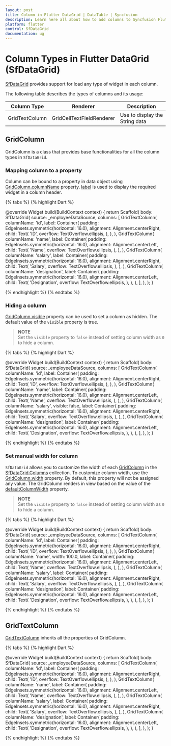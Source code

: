 ```yaml
---
layout: post
title: Column in Flutter DataGrid | DataTable | Syncfusion
description: Learn here all about how to add columns to Syncfusion Flutter DataGrid (SfDataGrid) control and more.
platform: flutter
control: SfDataGrid
documentation: ug
---
```


# Column Types in Flutter DataGrid (SfDataGrid)

[SfDataGrid](https://pub.dev/documentation/syncfusion_flutter_datagrid/latest/datagrid/SfDataGrid-class.html) provides support for load any type of widget in each column.

The following table describes the types of columns and its usage:

| Column Type           | Renderer                        | Description                            |
|-----------------------|---------------------------------|----------------------------------------|
| GridTextColumn        | GridCellTextFieldRenderer       | Use to display the String data         |

## GridColumn

GridColumn is a class that provides base functionalities for all the column types in `SfDataGrid`.

### Mapping column to a property

Column can be bound to a property in data object using [GridColumn.columnName](https://pub.dev/documentation/syncfusion_flutter_datagrid/latest/datagrid/GridColumn/mappingName.html) property. [label](https://pub.dev/documentation/syncfusion_flutter_datagrid/latest/datagrid/GridColumn/headerText.html) is used to display the required widget in a column header. 

{% tabs %}
{% highlight Dart %} 
 
@override
Widget build(BuildContext context) {
  return Scaffold(
    body: SfDataGrid(
      source: _employeeDataSource,
      columns: <GridColumn>[
        GridTextColumn(
          columnName: 'id',
          label: Container(
            padding: EdgeInsets.symmetric(horizontal: 16.0),
            alignment: Alignment.centerRight,
            child: Text(
              'ID',
              overflow: TextOverflow.ellipsis,
            ),
          ),
        ),
        GridTextColumn(
          columnName: 'name',
          label: Container(
            padding: EdgeInsets.symmetric(horizontal: 16.0),
            alignment: Alignment.centerLeft,
            child: Text(
              'Name',
              overflow: TextOverflow.ellipsis,
            ),
          ),
        ),
        GridTextColumn(
          columnName: 'salary',
          label: Container(
            padding: EdgeInsets.symmetric(horizontal: 16.0),
            alignment: Alignment.centerRight,
            child: Text(
              'Salary',
              overflow: TextOverflow.ellipsis,
            ),
          ),
        ),
        GridTextColumn(
          columnName: 'designation',
          label: Container(
            padding: EdgeInsets.symmetric(horizontal: 16.0),
            alignment: Alignment.centerLeft,
            child: Text(
              'Designation',
              overflow: TextOverflow.ellipsis,
            ),
          ),
        ),
      ],
    ),
  );
}

{% endhighlight %}
{% endtabs %}

### Hiding a column

[GridColumn.visible](https://pub.dev/documentation/syncfusion_flutter_datagrid/latest/datagrid/GridColumn/visible.html) property can be used to set a column as hidden. The default value of the `visible` property is true.

>**NOTE**  
   Set the `visible` property to `false` instead of setting column width as `0` to hide a column.

{% tabs %}
{% highlight Dart %} 
 
@override
Widget build(BuildContext context) {
  return Scaffold(
    body: SfDataGrid(
      source: _employeeDataSource,
      columns: <GridColumn>[
        GridTextColumn(
          columnName: 'id',
          label: Container(
            padding: EdgeInsets.symmetric(horizontal: 16.0),
            alignment: Alignment.centerRight,
            child: Text(
              'ID',
              overflow: TextOverflow.ellipsis,
            ),
          ),
        ),
        GridTextColumn(
          columnName: 'name',
          label: Container(
            padding: EdgeInsets.symmetric(horizontal: 16.0),
            alignment: Alignment.centerLeft,
            child: Text(
              'Name',
              overflow: TextOverflow.ellipsis,
            ),
          ),
        ),
        GridTextColumn(
          columnName: 'salary',
          visible: false,
          label: Container(
            padding: EdgeInsets.symmetric(horizontal: 16.0),
            alignment: Alignment.centerRight,
            child: Text(
              'Salary',
              overflow: TextOverflow.ellipsis,
            ),
          ),
        ),
        GridTextColumn(
          columnName: 'designation',
          label: Container(
            padding: EdgeInsets.symmetric(horizontal: 16.0),
            alignment: Alignment.centerLeft,
            child: Text(
              'Designation',
              overflow: TextOverflow.ellipsis,
            ),
          ),
        ),
      ],
    ),
  );
}

{% endhighlight %}
{% endtabs %}

### Set manual width for column

`SfDataGrid` allows you to customize the width of each [GridColumn](https://pub.dev/documentation/syncfusion_flutter_datagrid/latest/datagrid/GridColumn-class.html) in the [SfDataGrid.Columns](https://pub.dev/documentation/syncfusion_flutter_datagrid/latest/datagrid/SfDataGrid/columns.html) collection. To customize column width, use the [GridColumn.width](https://pub.dev/documentation/syncfusion_flutter_datagrid/latest/datagrid/GridColumn/width.html) property. By default, this property will not be assigned any value. The GridColumn renders in view based on the value of the [defaultColumnWidth](https://pub.dev/documentation/syncfusion_flutter_datagrid/latest/datagrid/SfDataGrid/defaultColumnWidth.html) property.

>**NOTE**  
   Set the `visible` property to `false` instead of setting column width as `0` to hide a column.

{% tabs %}
{% highlight Dart %} 
 
@override
Widget build(BuildContext context) {
  return Scaffold(
    body: SfDataGrid(
      source: _employeeDataSource,
      columns: <GridColumn>[
        GridTextColumn(
          columnName: 'id',
          label: Container(
            padding: EdgeInsets.symmetric(horizontal: 16.0),
            alignment: Alignment.centerRight,
            child: Text(
              'ID',
              overflow: TextOverflow.ellipsis,
            ),
          ),
        ),
        GridTextColumn(
          columnName: 'name',
          width: 100.0,
          label: Container(
            padding: EdgeInsets.symmetric(horizontal: 16.0),
            alignment: Alignment.centerLeft,
            child: Text(
              'Name',
              overflow: TextOverflow.ellipsis,
            ),
          ),
        ),
        GridTextColumn(
          columnName: 'salary',
          label: Container(
            padding: EdgeInsets.symmetric(horizontal: 16.0),
            alignment: Alignment.centerRight,
            child: Text(
              'Salary',
              overflow: TextOverflow.ellipsis,
            ),
          ),
        ),
        GridTextColumn(
          columnName: 'designation',
          label: Container(
            padding: EdgeInsets.symmetric(horizontal: 16.0),
            alignment: Alignment.centerLeft,
            child: Text(
              'Designation',
              overflow: TextOverflow.ellipsis,
            ),
          ),
        ),
      ],
    ),
  );
}

{% endhighlight %}
{% endtabs %}

## GridTextColumn

[GridTextColumn](https://pub.dev/documentation/syncfusion_flutter_datagrid/latest/datagrid/GridTextColumn-class.html) inherits all the properties of GridColumn. 

{% tabs %}
{% highlight Dart %} 
 
@override
Widget build(BuildContext context) {
  return Scaffold(
    body: SfDataGrid(
      source: _employeeDataSource,
      columns: <GridColumn>[
        GridTextColumn(
          columnName: 'id',
          label: Container(
            padding: EdgeInsets.symmetric(horizontal: 16.0),
            alignment: Alignment.centerRight,
            child: Text(
              'ID',
              overflow: TextOverflow.ellipsis,
            ),
          ),
        ),
        GridTextColumn(
          columnName: 'name',
          label: Container(
            padding: EdgeInsets.symmetric(horizontal: 16.0),
            alignment: Alignment.centerLeft,
            child: Text(
              'Name',
              overflow: TextOverflow.ellipsis,
            ),
          ),
        ),
        GridTextColumn(
          columnName: 'salary',
          label: Container(
            padding: EdgeInsets.symmetric(horizontal: 16.0),
            alignment: Alignment.centerRight,
            child: Text(
              'Salary',
              overflow: TextOverflow.ellipsis,
            ),
          ),
        ),
        GridTextColumn(
          columnName: 'designation',
          label: Container(
            padding: EdgeInsets.symmetric(horizontal: 16.0),
            alignment: Alignment.centerLeft,
            child: Text(
              'Designation',
              overflow: TextOverflow.ellipsis,
            ),
          ),
        ),
      ],
    ),
  );
}

{% endhighlight %}
{% endtabs %}
